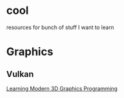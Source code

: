 # cool
resources for bunch of stuff I want to learn

# Graphics

## Vulkan
[Learning Modern 3D Graphics Programming](https://paroj.github.io/gltut/)
